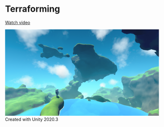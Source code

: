 # Terraforming

[Watch video](https://youtu.be/vTMEdHcKgM4)


![Terraforming](https://raw.githubusercontent.com/SebLague/Images/master/Terraforming.png)
Created with Unity 2020.3
